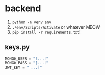 # backend

1. `python -m venv env`
2. `./env/Scripts/Activate` or whatever MEOW
3. `pip install -r requirements.txt`!

## keys.py

```python
MONGO_USER = "[...]"
MONGO_PASS = "[...]"
JWT_KEY = "[...]"
```